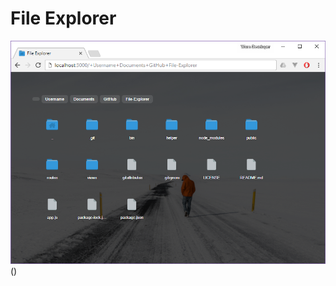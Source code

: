 # File Explorer
![File Explorer](https://github.com/aykutkardas/File-Explorer/blob/master/preview.png?raw=true)()
